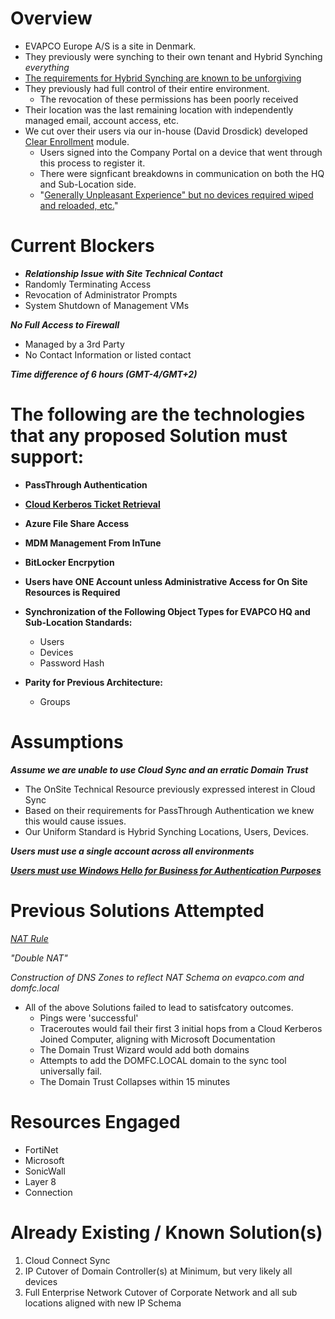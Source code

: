 # Overview

- EVAPCO Europe A/S is a site in Denmark.
- They previously were synching to their own tenant and Hybrid Synching *everything*
- [The requirements for Hybrid Synching are known to be unforgiving](https://learn.microsoft.com/en-us/entra/identity/devices/hybrid-join-plan)
- They previously had full control of their entire environment.
    - The revocation of these permissions has been poorly received
- Their location was the last remaining location with independently managed email, account access, etc.
- We cut over their users via our in-house (David Drosdick) developed [Clear Enrollment](https://github.com/DirtyDabe23/EvapcoRepo/blob/main/Modules/Clear-Enrollment/Clear-Enrollment.ps1) module.
    - Users signed into the Company Portal on a device that went through this process to register it.
    - There were signficant breakdowns in communication on both the HQ and Sub-Location side.
    - "[Generally Unpleasant Experience" but no devices required wiped and reloaded, etc.](https://techcommunity.microsoft.com/blog/intunecustomersuccess/support-tip-how-to-transfer-windows-autopilot-devices-between-tenants/3920555)"


# Current Blockers

- ***Relationship Issue with Site Technical Contact***
- Randomly Terminating Access
- Revocation of Administrator Prompts
- System Shutdown of Management VMs

***No Full Access to Firewall***
- Managed by a 3rd Party
- No Contact Information or listed contact

***Time difference of 6 hours (GMT-4/GMT+2)***

# The following are the technologies that any proposed Solution must support:

- **PassThrough Authentication** 

- **[Cloud Kerberos Ticket Retrieval](https://learn.microsoft.com/en-us/windows/security/identity-protection/hello-for-business/how-it-works-authentication#microsoft-entra-hybrid-join-authentication-using-cloud-kerberos-trust)**

- **Azure File Share Access**

- **MDM Management From InTune**

- **BitLocker Encrpytion**

- **Users have ONE Account unless Administrative Access for On Site Resources is Required**


- **Synchronization of the Following Object Types for EVAPCO HQ and Sub-Location Standards:**
    - Users
    - Devices
    - Password Hash

- **Parity for Previous Architecture:**
    - Groups

# Assumptions

***Assume we are unable to use Cloud Sync and an erratic Domain Trust***
- The OnSite Technical Resource previously expressed interest in Cloud Sync
- Based on their requirements for PassThrough Authentication we knew this would cause issues.
- Our Uniform Standard is Hybrid Synching Locations, Users, Devices.

***Users must use a single account across all environments***

***[Users must use Windows Hello for Business for Authentication Purposes](https://learn.microsoft.com/en-us/windows/security/identity-protection/hello-for-business/deploy/hybrid-cloud-kerberos-trust?tabs=intune)***

# Previous Solutions Attempted

*[NAT Rule](https://learn.microsoft.com/en-us/troubleshoot/windows-server/active-directory/support-for-active-directory-over-nat#microsoft-statement-regarding-active-directory-over-nat)*

*"Double NAT"*

*Construction of DNS Zones to reflect NAT Schema on evapco.com and domfc.local*

- All of the above Solutions failed to lead to satisfcatory outcomes.
    - Pings were 'successful'
    - Traceroutes would fail their first 3 initial hops from a Cloud Kerberos Joined Computer, aligning with Microsoft Documentation
    - The Domain Trust Wizard would add both domains
    - Attempts to add the DOMFC.LOCAL domain to the sync tool universally fail.
    - The Domain Trust Collapses within 15 minutes

# Resources Engaged

- FortiNet
- Microsoft
- SonicWall
- Layer 8
- Connection

# Already Existing / Known Solution(s)

1. Cloud Connect Sync
2. IP Cutover of Domain Controller(s) at Minimum, but very likely all devices 
3. Full Enterprise Network Cutover of Corporate Network and all sub locations aligned with new IP Schema